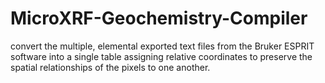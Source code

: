 # MicroXRF-Geochemistry-Compiler
convert the multiple, elemental exported text files from the Bruker ESPRIT software into a single table assigning relative coordinates to preserve the spatial relationships of the pixels to one another.
